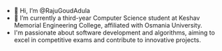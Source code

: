 - 👋 Hi, I’m @RajuGoudAdula
- 🌱 I’m currently a third-year Computer Science student at Keshav Memorial Engineering College, affiliated with Osmania University.
-  I'm passionate about software development and algorithms, aiming to excel in competitive exams and contribute to innovative projects.


<!---
RajuGoudAdula/RajuGoudAdula is a ✨ special ✨ repository because its `README.md` (this file) appears on your GitHub profile.
You can click the Preview link to take a look at your changes.
--->
